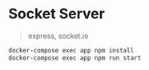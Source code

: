 # Socket Server

> express, socket.io

```bash
docker-compose exec app npm install
docker-compose exec app npm run start
```